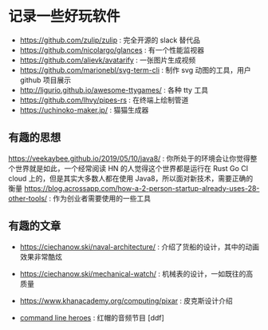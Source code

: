 # 记录一些好玩软件
- https://github.com/zulip/zulip : 完全开源的 slack 替代品
- https://github.com/nicolargo/glances :  有一个性能监视器
- https://github.com/alievk/avatarify : 一张图片生成视频
- https://github.com/marionebl/svg-term-cli : 制作 svg 动图的工具，用户 github 项目展示
- http://ligurio.github.io/awesome-ttygames/ : 各种 tty 工具
- https://github.com/lhvy/pipes-rs : 在终端上绘制管道
- https://uchinoko-maker.jp/ : 猫猫生成器

## 有趣的思想
https://veekaybee.github.io/2019/05/10/java8/ : 你所处于的环境会让你觉得整个世界就是如此，一个经常阅读 HN 的人觉得这个世界都是运行在 Rust Go CI cloud 上的，但是其实大多数人都在使用 Java8，所以面对新技术，需要正确的衡量
https://blog.acrossapp.com/how-a-2-person-startup-already-uses-28-other-tools/ : 作为创业者需要使用的一些工具

## 有趣的文章
- https://ciechanow.ski/naval-architecture/ : 介绍了货船的设计，其中的动画效果非常酷炫
- https://ciechanow.ski/mechanical-watch/ : 机械表的设计，一如既往的高质量
- https://www.khanacademy.org/computing/pixar : 皮克斯设计介绍

- [command line heroes](https://www.redhat.com/en/command-line-heroes/season-1/os-wars-part-1) : 红帽的音频节目 [ddf]
